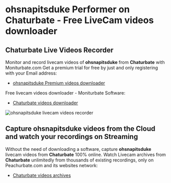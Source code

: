 # ohsnapitsduke Performer on Chaturbate - Free LiveCam videos downloader

## Chaturbate Live Videos Recorder

Monitor and record livecam videos of **ohsnapitsduke** from **Chaturbate** with Moniturbate.com
Get a premium trial for free by just and only registering with your Email address:
* [ohsnapitsduke Premium videos downloader](https://moniturbate.com/request-demo-licence-key.html)

Free livecam videos downloader - Moniturbate Software:
* [Chaturbate videos downloader](https://moniturbate.com/moniturbate-download-software.html)

![ohsnapitsduke livecam videos recorder](https://peachurnet.com/templates/moniturbate-software.png)


## Capture ohsnapitsduke videos from the Cloud and watch your recordings on Streaming

Without the need of downloading a software, capture **ohsnapitsduke** livecam videos from **Chaturbate** 100% online.
Watch Livecam archives from **Chaturbate** unlimitedly from thousands of existing recordings, only on Peachurbate.com and its websites network:
* [Chaturbate videos archives](https://peachurnet.com/)